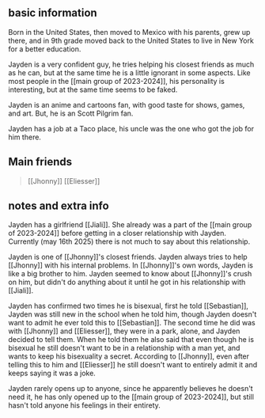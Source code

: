 ## basic information 

Born in the United States, then moved to Mexico with his parents, grew up there, and in 9th grade moved back to the United States to live in New York for a better education.

Jayden is a very confident guy, he tries helping his closest friends as much as he can, but at the same time he is a little ignorant in some aspects. Like most people in the [[main group of 2023-2024]], his personality is interesting, but at the same time seems to be faked.

Jayden is an anime and cartoons fan, with good taste for shows, games, and art. But, he is an Scott Pilgrim fan.

Jayden has a job at a Taco place, his uncle was the one who got the job for him there.

 ## Main friends

> [[Jhonny]]
> [[Eliesser]]

## notes and extra info

Jayden has a girlfriend [[Jiali]]. She already was a part of the [[main group of 2023-2024]] before getting in a closer relationship with Jayden. Currently (may 16th 2025) there is not much to say about this relationship.

Jayden is one of [[Jhonny]]'s closest friends. Jayden always tries to help [[Jhonny]] with his internal problems. In [[Jhonny]]'s own words, Jayden is like a big brother to him. Jayden seemed to know about [[Jhonny]]'s crush on him, but didn't do anything about it until he got in his relationship with [[Jiali]].


Jayden has confirmed two times he is bisexual, first he told [[Sebastian]], Jayden was still new in the school when he told him, though Jayden doesn't want to admit he ever told this to [[Sebastian]]. The second time he did was with [[Jhonny]] and [[Eliesser]], they were in a park, alone, and Jayden decided to tell them. When he told them he also said that even though he is bisexual he still doesn't want to be in a relationship with a man yet, and wants to keep his bisexuality a secret. According to [[Jhonny]], even after telling this to him and [[Eliesser]] he still doesn't want to entirely admit it and keeps saying it was a joke.

Jayden rarely opens up to anyone, since he
apparently believes he doesn't need it, he has only
opened up to the [[main group of 2023-2024]], but still
hasn't told anyone his feelings in their entirety.